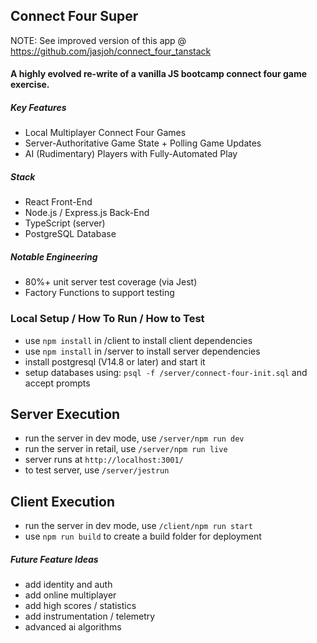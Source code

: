 ## Connect Four Super

NOTE: See improved version of this app @ https://github.com/jasjoh/connect_four_tanstack

#### A highly evolved re-write of a vanilla JS bootcamp connect four game exercise.
##### Key Features
- Local Multiplayer Connect Four Games
- Server-Authoritative Game State + Polling Game Updates
- AI (Rudimentary) Players with Fully-Automated Play

##### Stack
- React Front-End
- Node.js / Express.js Back-End
- TypeScript (server)
- PostgreSQL Database

##### Notable Engineering
- 80%+ unit server test coverage (via Jest)
- Factory Functions to support testing

### Local Setup / How To Run / How to Test
- use `npm install` in /client to install client dependencies
- use `npm install` in /server to install server dependencies
- install postgresql (V14.8 or later) and start it
- setup databases using: `psql -f /server/connect-four-init.sql` and accept prompts

## Server Execution
- run the server in dev mode, use `/server/npm run dev`
- run the server in retail, use `/server/npm run live`
- server runs at `http://localhost:3001/`
- to test server, use `/server/jestrun`

## Client Execution
- run the server in dev mode, use `/client/npm run start`
- use `npm run build` to create a build folder for deployment

##### Future Feature Ideas
- add identity and auth
- add online multiplayer
- add high scores / statistics
- add instrumentation / telemetry
- advanced ai algorithms
